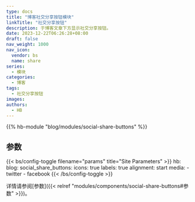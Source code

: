 ```yaml
---
type: docs
title: "博客社交分享按钮模块"
linkTitle: "社交分享按钮"
description: 于博客文章下方显示社交分享按钮。
date: 2023-12-22T06:26:28+08:00
draft: false
nav_weight: 1000
nav_icon:
  vendor: bs
  name: share
series:
  - 模块
categories:
  - 博客
tags:
  - 社交分享按钮
images:
authors:
  - HB
---
```


{{% hb-module "blog/modules/social-share-buttons" %}}

## 参数

{{< bs/config-toggle filename="params" title="Site Parameters" >}}
hb:
  blog:
    social_share_buttons:
      icons: true
      labels: true
      alignment: start
      media:
        - twitter
        - facebook
{{< /bs/config-toggle >}}

详情请参阅[参数]({{< relref "modules/components/social-share-buttons#参数" >}})。
